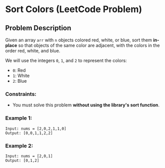# Sort Colors (LeetCode Problem)

## Problem Description

Given an array `arr` with `n` objects colored red, white, or blue, sort them **in-place** so that objects of the same color are adjacent, with the colors in the order red, white, and blue.

We will use the integers `0`, `1`, and `2` to represent the colors:
- `0`: Red
- `1`: White
- `2`: Blue

### Constraints:
- You must solve this problem **without using the library's sort function**.

### Example 1:
    Input: nums = [2,0,2,1,1,0]
    Output: [0,0,1,1,2,2]

### Example 2:
    Input: nums = [2,0,1]
    Output: [0,1,2]
